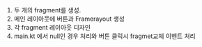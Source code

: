 1. 두 개의 fragment를 생성.
2. 메인 레이아웃에 버튼과 Framerayout 생성
3. 각 fragment 레이아웃 디자인
4. main.kt 에서 null인 경우 처리와 버튼 클릭시 fragmet교체 이벤트 처리
